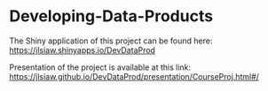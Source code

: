 # Developing-Data-Products

The Shiny application of this project can be found here: https://jlsiaw.shinyapps.io/DevDataProd

Presentation of the project is available at this link: https://jlsiaw.github.io/DevDataProd/presentation/CourseProj.html#/
